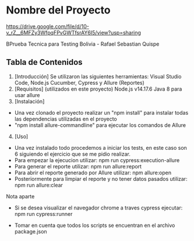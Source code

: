 # Nombre del Proyecto
https://drive.google.com/file/d/10-v_rZ__6MFZy3WfpqFPvGWTfsrAY6I5/view?usp=sharing 

BPrueba Tecnica para Testing Bolivia - Rafael Sebastian Quispe

## Tabla de Contenidos

1. [Introducción]
Se utilizaron las siguientes herramientas: Visual Studio Code, Node.js Cucumber, Cypress y Allure (Reportes)
2. [Requisitos] (utilizados en este proyecto)
Node.js v14.17.6
Java 8 para usar allure
3. [Instalación]
-   Una vez clonado el proyecto realizar un "npm install" para instalar todas las dependencias utilizadas en el proyecto
-   "npm install allure-commandline" para ejecutar los comandos de Allure

4. [Uso]
-   Una vez instalado todo procedemos a iniciar los tests, en este caso son 6 siguiendo el ejercicio que se me pidio realizar.
-   Para empezar la ejecucion utilizar:
            npm run cypress:execution-allure
-   Para generar el reporte utilizar: 
            npm run allure:report
-   Para abrir el reporte generado por Allure utilizar: 
            npm allure:open
-   Posteriormente para limpiar el reporte y no tener datos pasados utilizar:
            npm run allure:clear

Nota aparte
-   Si se desea visualizar el navegador chrome a traves cypress  ejecutar:
            npm run cypress:runner
    
-   Tomar en cuenta que todos los scripts se encuentran en el archivo package.json



